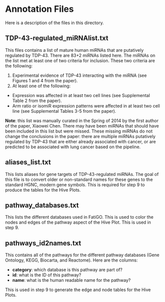 # Annotation Files

Here is a description of the files in this directory.

## TDP-43-regulated_miRNAlist.txt

This files contains a list of mature human miRNAs that are putatively regulated by TDP-43.
There are 83+2 miRNAs listed here. The miRNAs on the list met at least one of two criteria
for inclusion. These two criteria are the following:
1. Experimental evidence of TDP-43 interacting with the miRNA (see Figures 1 and 4 from the paper).
2. At least one of the following:
+ Expression was affected in at least two cell lines (see Supplemental Table 2 from the paper).
+ Arm ratio or isomiR expression patterns were affected in at least two cell line (see Supplemental Tables 3-5 from the paper).

**Note**: this list was manually curated in the Spring of 2014 by the first author of the paper, Xiaowei Chen.
There may have been miRNAs that should have been included in this list but were missed. These missing miRNAs
do not change the conclusions in the paper: there are multiple miRNAs putatively regulated by TDP-43 that are
either already associated with cancer, or are predicted to be associated with lung cancer based on the pipeline.

## aliases_list.txt

This lists aliases for gene targets of TDP-43-regulated miRNAs. The goal of this file is to convert
older or non-standard names for these genes to the standard HGNC, modern gene symbols. This is required for step 9
to produce the tables for the Hive Plots.

## pathway_databases.txt

This lists the different databases used in FatiGO. This is used to color the nodes and edges of the pathway 
aspect of the Hive Plot. This is used in step 9.


## pathways_id2names.txt

This contains all of the pathways for the different pathway databases (Gene Ontology, KEGG, Biocarta, and Reactome).
Here are the columns:
+ **category**: which database is this pathway are part of?
+ **id**: what is the ID of this pathway?
+ **name**: what is the human readable name for the pathway?

This is used in step 9 to generate the edge and node tables for the Hive Plots.
